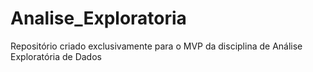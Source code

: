 # Analise_Exploratoria
Repositório criado exclusivamente para o MVP da disciplina de Análise Exploratória de Dados
